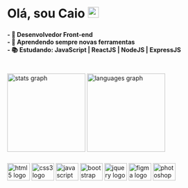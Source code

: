 <h1 align="left">Olá, sou Caio <img src="https://raw.githubusercontent.com/kaueMarques/kaueMarques/master/hi.gif" height="25px"></h1>
<p align="left"></p>

###

<h4 align="left">- 🎯 Desenvolvedor Front-end<br>- 🌱 Aprendendo sempre novas ferramentas<br>- 📚 Estudando: JavaScript | ReactJS |  NodeJS | ExpressJS</h4>

###

<br clear="both">

<div align="left">
  <img src="https://github-readme-stats.vercel.app/api?hide_title=false&hide_rank=true&show_icons=false&include_all_commits=true&count_private=true&disable_animations=false&theme=monokai&locale=en&hide_border=true&custom_title=GithubStats&username=CaioAlq" height="180" alt="stats graph"  />
  <img src="https://github-readme-stats.vercel.app/api/top-langs?locale=en&hide_title=false&layout=default&card_width=320&langs_count=5&theme=monokai&hide_border=true&username=CaioAlq" height="180" alt="languages graph"  />
</div>

###

<div align="left">
  <img src="https://cdn.jsdelivr.net/gh/devicons/devicon/icons/html5/html5-original.svg" height="40" width="52" alt="html5 logo"  />
  <img src="https://cdn.jsdelivr.net/gh/devicons/devicon/icons/css3/css3-original.svg" height="40" width="52" alt="css3 logo"  />
  <img src="https://cdn.jsdelivr.net/gh/devicons/devicon/icons/javascript/javascript-original.svg" height="40" width="52" alt="javascript logo"  />
  <img src="https://cdn.jsdelivr.net/gh/devicons/devicon/icons/bootstrap/bootstrap-original.svg" height="40" width="52" alt="bootstrap logo"  />
  <img src="https://cdn.jsdelivr.net/gh/devicons/devicon/icons/jquery/jquery-original.svg" height="40" width="52" alt="jquery logo"  />
  <img src="https://cdn.jsdelivr.net/gh/devicons/devicon/icons/figma/figma-original.svg" height="40" width="52" alt="figma logo"  />
  <img src="https://cdn.jsdelivr.net/gh/devicons/devicon/icons/photoshop/photoshop-plain.svg" height="40" width="52" alt="photoshop logo"  />
</div>

###
